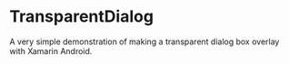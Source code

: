TransparentDialog
=================

A very simple demonstration of making a transparent dialog box overlay with Xamarin Android. 